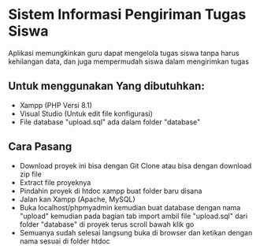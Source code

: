 # Sistem Informasi Pengiriman Tugas Siswa

Aplikasi memungkinkan guru dapat mengelola tugas siswa tanpa harus kehilangan data, dan juga mempermudah siswa dalam mengirimkan tugas


## Untuk menggunakan Yang dibutuhkan:

- Xampp (PHP Versi 8.1)
- Visual Studio (Untuk edit file konfigurasi)
- File database "upload.sql" ada dalam folder "database"

## Cara Pasang

- Download proyek ini bisa dengan Git Clone atau bisa dengan download zip file
- Extract file proyeknya
- Pindahin proyek di htdoc xampp buat folder baru disana
- Jalan kan Xampp (Apache, MySQL)
- Buka localhost/phpmyadmin kemudian buat database dengan nama "upload" kemudian pada bagian tab import ambil file "upload.sql" dari folder "database" di proyek terus scroll bawah klik go
- Semuanya sudah selesai langsung buka di browser dan ketikan dengan nama sesuai di folder htdoc
